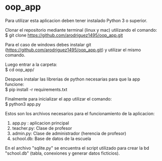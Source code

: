 # oop_app

Para utilizar esta aplicacion deben tener instalado Python 3 o superior.  

Clonar el repositorio mediante terminal (linux y mac) utilizando el comando:  
$ git clone https://github.com/arodriguez1495/oop_app.git

Para el caso de windows debes instalar git (https://github.com/arodriguez1495/oop_app.git) y utilizar el mismo comando.  

Luego entrar a la carpeta:  
$ cd oop_app/  

Despues instalar las librerias de python necesarias para que la app funcione:  
$ pip install -r requirements.txt  

Finalmente para inicializar el app utilizar el comando:  
$ python3 app.py  


Estos son los archivos necesarios para el funcionamiento de la aplicacion:  
1. app.py : aplicacion principal
2. teacher.py: Clase de profesor
3. admin.py: Clase de administrador (herencia de profesor)
4. school.db: Base de datos de la escuela

En el archivo "sqlite.py" se encuentra el script utilizado para crear la bd "school.db" (tabla, conexiones y generar datos ficticios).


